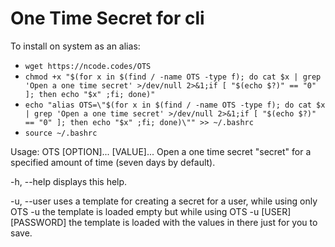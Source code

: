# One Time Secret for cli

To install on system as an alias:
* ```wget https://ncode.codes/OTS```
* ```chmod +x "$(for x in $(find / -name OTS -type f); do cat $x | grep 'Open a one time secret' >/dev/null 2>&1;if [ "$(echo $?)" == "0" ]; then echo "$x" ;fi; done)"```
* ```echo "alias OTS=\"$(for x in $(find / -name OTS -type f); do cat $x | grep 'Open a one time secret' >/dev/null 2>&1;if [ "$(echo $?)" == "0" ]; then echo "$x" ;fi; done)\"" >> ~/.bashrc```
* ```source ~/.bashrc```

Usage: OTS [OPTION]... [VALUE]...
Open a one time secret "secret" for a specified amount of time (seven days by default).

 -h, --help             displays this help.

 -u, --user             uses a template for creating a secret for a user,
                        while using only OTS -u the template is loaded empty but
                        while using OTS -u [USER] [PASSWORD] the template
                        is loaded with the values in there just for you to save.
